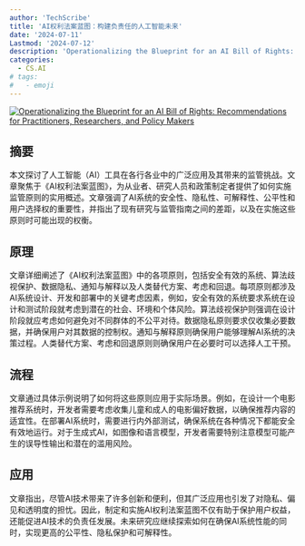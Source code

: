 ```yaml
---
author: 'TechScribe'
title: 'AI权利法案蓝图：构建负责任的人工智能未来'
date: '2024-07-11'
Lastmod: '2024-07-12'
description: 'Operationalizing the Blueprint for an AI Bill of Rights: Recommendations for Practitioners, Researchers, and Policy Makers'
categories:
  - CS.AI
# tags:
#   - emoji
---
```


[![Operationalizing the Blueprint for an AI Bill of Rights: Recommendations for Practitioners, Researchers, and Policy Makers](https://arxiv-research-1301205113.cos.ap-guangzhou.myqcloud.com/images/2407.08689v1.pdf_0.jpg)](https://arxiv.org/abs/2407.08689v1)

## 摘要

本文探讨了人工智能（AI）工具在各行各业中的广泛应用及其带来的监管挑战。文章聚焦于《AI权利法案蓝图》，为从业者、研究人员和政策制定者提供了如何实施监管原则的实用概述。文章强调了AI系统的安全性、隐私性、可解释性、公平性和用户选择权的重要性，并指出了现有研究与监管指南之间的差距，以及在实施这些原则时可能出现的权衡。<!--more-->

## 原理

文章详细阐述了《AI权利法案蓝图》中的各项原则，包括安全有效的系统、算法歧视保护、数据隐私、通知与解释以及人类替代方案、考虑和回退。每项原则都涉及AI系统设计、开发和部署中的关键考虑因素，例如，安全有效的系统要求系统在设计和测试阶段就考虑到潜在的社会、环境和个体风险。算法歧视保护则强调在设计阶段就应考虑如何避免对不同群体的不公平对待。数据隐私原则要求仅收集必要数据，并确保用户对其数据的控制权。通知与解释原则确保用户能够理解AI系统的决策过程。人类替代方案、考虑和回退原则则确保用户在必要时可以选择人工干预。

## 流程

文章通过具体示例说明了如何将这些原则应用于实际场景。例如，在设计一个电影推荐系统时，开发者需要考虑收集儿童和成人的电影偏好数据，以确保推荐内容的适宜性。在部署AI系统时，需要进行内外部测试，确保系统在各种情况下都能安全有效地运行。对于生成式AI，如图像和语言模型，开发者需要特别注意模型可能产生的误导性输出和潜在的滥用风险。

## 应用

文章指出，尽管AI技术带来了许多创新和便利，但其广泛应用也引发了对隐私、偏见和透明度的担忧。因此，制定和实施AI权利法案蓝图不仅有助于保护用户权益，还能促进AI技术的负责任发展。未来研究应继续探索如何在确保AI系统性能的同时，实现更高的公平性、隐私保护和可解释性。